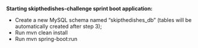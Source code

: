 <b>Starting skipthedishes-challenge sprint boot application:</b>

- Create a new MySQL schema named “skipthedishes_db” (tables will be automatically created after step 3);
- Run mvn clean install
- Run mvn spring-boot:run
